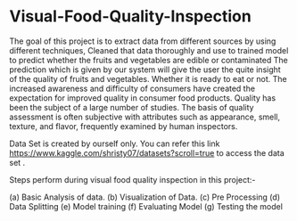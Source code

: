 # Visual-Food-Quality-Inspection
The goal of this project is to extract data from different sources by using different techniques, Cleaned that data thoroughly and use to trained model to predict  whether the fruits and vegetables are edible or contaminated The prediction which is given by  our system will give the user the quite insight of the quality of fruits and vegetables. Whether it is ready to eat or not.   The increased awareness and difficulty of consumers have created the expectation for  improved quality in consumer food products. Quality has been the subject of a large  number of studies. The basis of quality assessment is often subjective with attributes such as appearance, smell, texture, and flavor, frequently examined by human inspectors.


Data Set is created by ourself only. You can refer this link https://www.kaggle.com/shristy07/datasets?scroll=true to access the data set .

Steps perform during visual food quality inspection in this project:-

(a) Basic Analysis of data.
(b) Visualization of Data.
(c) Pre Processing
(d) Data Splitting
(e) Model training
(f) Evaluating Model
(g) Testing the model

